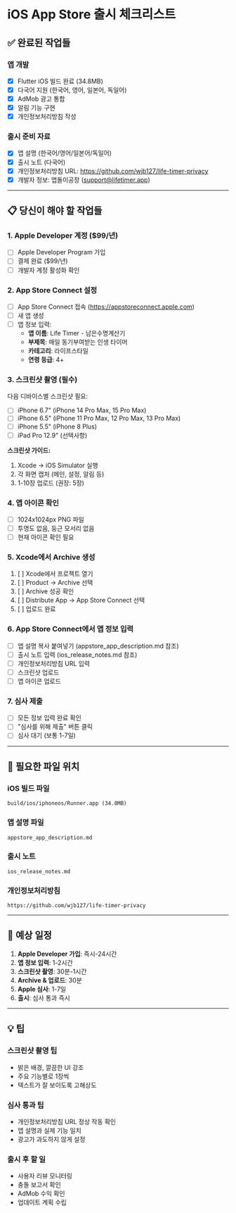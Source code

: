 # iOS App Store 출시 체크리스트

## ✅ **완료된 작업들**

### **앱 개발**
- [x] Flutter iOS 빌드 완료 (34.8MB)
- [x] 다국어 지원 (한국어, 영어, 일본어, 독일어)
- [x] AdMob 광고 통합
- [x] 알림 기능 구현
- [x] 개인정보처리방침 작성

### **출시 준비 자료**
- [x] 앱 설명 (한국어/영어/일본어/독일어)
- [x] 출시 노트 (다국어)
- [x] 개인정보처리방침 URL: https://github.com/wjb127/life-timer-privacy
- [x] 개발자 정보: 앱돌이공장 (support@lifetimer.app)

---

## 📋 **당신이 해야 할 작업들**

### **1. Apple Developer 계정 ($99/년)**
- [ ] Apple Developer Program 가입
- [ ] 결제 완료 ($99/년)
- [ ] 개발자 계정 활성화 확인

### **2. App Store Connect 설정**
- [ ] App Store Connect 접속 (https://appstoreconnect.apple.com)
- [ ] 새 앱 생성
- [ ] 앱 정보 입력:
  - **앱 이름**: Life Timer - 남은수명계산기
  - **부제목**: 매일 동기부여받는 인생 타이머
  - **카테고리**: 라이프스타일
  - **연령 등급**: 4+

### **3. 스크린샷 촬영 (필수)**
다음 디바이스별 스크린샷 필요:
- [ ] iPhone 6.7" (iPhone 14 Pro Max, 15 Pro Max)
- [ ] iPhone 6.5" (iPhone 11 Pro Max, 12 Pro Max, 13 Pro Max)
- [ ] iPhone 5.5" (iPhone 8 Plus)
- [ ] iPad Pro 12.9" (선택사항)

**스크린샷 가이드:**
1. Xcode → iOS Simulator 실행
2. 각 화면 캡처 (메인, 설정, 알림 등)
3. 1-10장 업로드 (권장: 5장)

### **4. 앱 아이콘 확인**
- [ ] 1024x1024px PNG 파일
- [ ] 투명도 없음, 둥근 모서리 없음
- [ ] 현재 아이콘 확인 필요

### **5. Xcode에서 Archive 생성**
1. [ ] Xcode에서 프로젝트 열기
2. [ ] Product → Archive 선택
3. [ ] Archive 성공 확인
4. [ ] Distribute App → App Store Connect 선택
5. [ ] 업로드 완료

### **6. App Store Connect에서 앱 정보 입력**
- [ ] 앱 설명 복사 붙여넣기 (appstore_app_description.md 참조)
- [ ] 출시 노트 입력 (ios_release_notes.md 참조)
- [ ] 개인정보처리방침 URL 입력
- [ ] 스크린샷 업로드
- [ ] 앱 아이콘 업로드

### **7. 심사 제출**
- [ ] 모든 정보 입력 완료 확인
- [ ] "심사를 위해 제출" 버튼 클릭
- [ ] 심사 대기 (보통 1-7일)

---

## 📱 **필요한 파일 위치**

### **iOS 빌드 파일**
```
build/ios/iphoneos/Runner.app (34.8MB)
```

### **앱 설명 파일**
```
appstore_app_description.md
```

### **출시 노트**
```
ios_release_notes.md
```

### **개인정보처리방침**
```
https://github.com/wjb127/life-timer-privacy
```

---

## 🎯 **예상 일정**

1. **Apple Developer 가입**: 즉시-24시간
2. **앱 정보 입력**: 1-2시간
3. **스크린샷 촬영**: 30분-1시간
4. **Archive & 업로드**: 30분
5. **Apple 심사**: 1-7일
6. **출시**: 심사 통과 즉시

---

## 💡 **팁**

### **스크린샷 촬영 팁**
- 밝은 배경, 깔끔한 UI 강조
- 주요 기능별로 1장씩
- 텍스트가 잘 보이도록 고해상도

### **심사 통과 팁**
- 개인정보처리방침 URL 정상 작동 확인
- 앱 설명과 실제 기능 일치
- 광고가 과도하지 않게 설정

### **출시 후 할 일**
- 사용자 리뷰 모니터링
- 충돌 보고서 확인
- AdMob 수익 확인
- 업데이트 계획 수립 